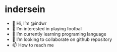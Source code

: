 # indersein
- 👋 Hi, I’m @indwr
- 👀 I’m interested in playing footbal
- 🌱 I’m currently learning programing language
- 💞️ I’m looking to collaborate on github repository
- 📫 How to reach me 

<!---
Indwr/indersein is a ✨ special ✨ repository because its `README.md` (this file) appears on your GitHub profile.
You can click the Preview link to take a look at your changes.
--->
